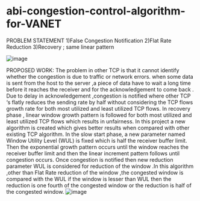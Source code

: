 # abi-congestion-control-algorithm-for-VANET
PROBLEM STATEMENT
  1)False Congestion Notification 
  2)Flat Rate Reduction
  3)Recovery ; same linear pattern

  ![image](https://github.com/abinaya77/congestion-control-algorithm-for-VANET/assets/106723283/4a24bfa6-9525-47dc-9fd6-d2391ee5d2f7)

  
PROPOSED WORK:
The problem in other TCP is that it cannot identify whether the congestion is due to traffic or network errors. when some data is sent from the host to the server ,a piece of data have to wait a long time before it reaches the receiver and for the acknowledgement to come back . Due to delay in acknowledgement ,congestion is notified where  other TCP ‘s flatly reduces the sending rate by half without considering the TCP flows growth rate for both most utilized and least utilized TCP flows.
In recovery phase , linear window growth pattern is followed for both most utilized and least utilized TCP flows which results in unfairness. In this project a new algorithm is created which gives better results when compared with other existing TCP algorithm.
 In the slow start phase, a new parameter named Window Utility Level (WUL) is fixed which is half the receiver buffer limit. Then the  exponential growth pattern occurs until the window reaches the receiver buffer limit and then the linear increment pattern follows until congestion occurs. Once congestion is notified then new reduction parameter WUL is considered for reduction of the window .In this algorithm ,other than Flat Rate reduction of the window ,the congested window is compared with the WUL if the window is lesser than WUL then the reduction is one fourth of the congested window or the reduction is half of the congested window.
![image](https://github.com/abinaya77/congestion-control-algorithm-for-VANET/assets/106723283/55ae7c01-014a-4450-8ac3-000387eba58e)

